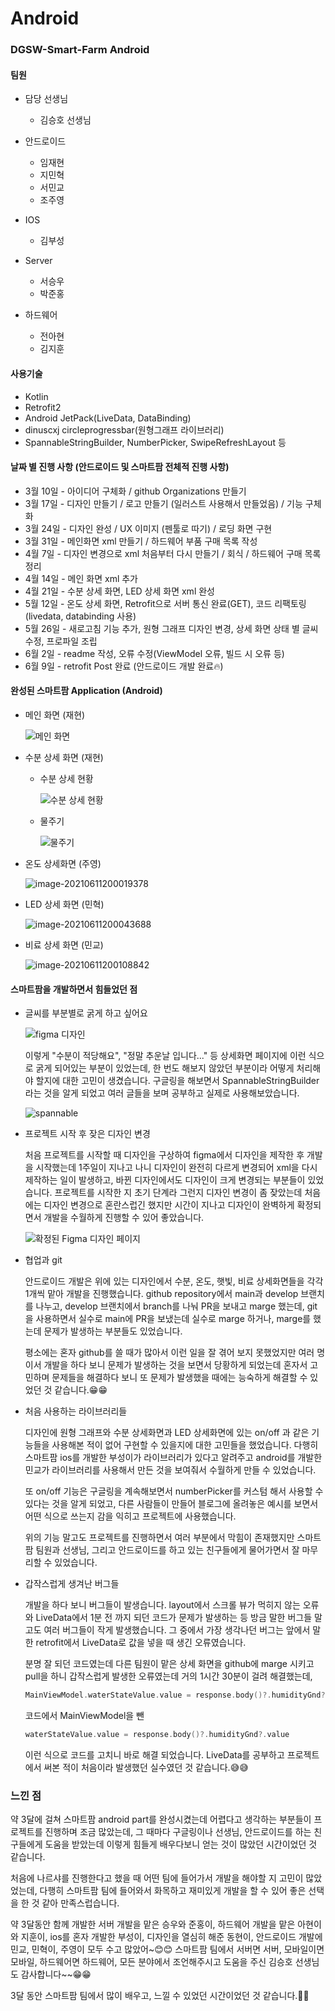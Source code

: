 # Android

### DGSW-Smart-Farm Android



#### 팀원

- 담당 선생님
  - 김승호 선생님

- 안드로이드
  - 임재현
  - 지민혁
  - 서민교
  - 조주영
- IOS
  - 김부성
- Server
  - 서승우
  - 박준홍
- 하드웨어
  - 전아현
  - 김지훈



#### 사용기술

- Kotlin
- Retrofit2
- Android JetPack(LiveData, DataBinding)
- dinuscxj circleprogressbar(원형그래프 라이브러리)
- SpannableStringBuilder, NumberPicker, SwipeRefreshLayout 등



#### 날짜 별 진행 사항 (안드로이드 및 스마트팜 전체적 진행 사항)

- 3월 10일 - 아이디어 구체화 / github Organizations 만들기
- 3월 17일 - 디자인 만들기 / 로고 만들기 (일러스트 사용해서 만들었음) / 기능 구체화
- 3월 24일 - 디자인 완성 / UX 이미지 (펜툴로 따기) / 로딩 화면 구현
- 3월 31일 - 메인화면 xml 만들기 / 하드웨어 부품 구매 목록 작성
- 4월 7일 - 디자인 변경으로 xml 처음부터 다시 만들기 / 회식 / 하드웨어 구매 목록 정리
- 4월 14일 - 메인 화면 xml 추가
- 4월 21일 - 수분 상세 화면, LED 상세 화면 xml 완성
- 5월 12일 - 온도 상세 화면, Retrofit으로 서버 통신 완료(GET), 코드 리팩토링(livedata, databinding 사용)
- 5월 26일 - 새로고침 기능 추가, 원형 그래프 디자인 변경, 상세 화면 상태 별 글씨 수정, 프로파일 조립
- 6월 2일 - readme 작성, 오류 수정(ViewModel 오류, 빌드 시 오류 등)
- 6월 9일 - retrofit Post 완료 (안드로이드 개발 완료🔥)



#### 완성된 스마트팜 Application (Android)

- 메인 화면 (재현)

  ![메인 화면](https://user-images.githubusercontent.com/54098402/121676081-2ca5f400-caef-11eb-94ea-b326e7564973.png)

- 수분 상세 화면 (재현)

  - 수분 상세 현황

    ![수분 상세 현황](https://user-images.githubusercontent.com/54098402/121677084-61667b00-caf0-11eb-997a-b2c548904571.png)

    

  - 물주기

    ![물주기](https://user-images.githubusercontent.com/54098402/121677140-7511e180-caf0-11eb-8bdd-ec80ea9595b7.png)

    



- 온도 상세화면 (주영)

  ![image-20210611200019378](https://user-images.githubusercontent.com/54098402/121677187-85c25780-caf0-11eb-977f-c9d180620289.png)

  

- LED 상세 화면 (민혁)

  ![image-20210611200043688](https://user-images.githubusercontent.com/54098402/121677230-91ae1980-caf0-11eb-8c42-0afab7354628.png)

  

- 비료 상세 화면 (민교)

  ![image-20210611200108842](https://user-images.githubusercontent.com/54098402/121677258-9a9eeb00-caf0-11eb-8b04-598ba1f50e74.png)



#### 스마트팜을 개발하면서 힘들었던 점

- 글씨를 부분별로 굵게 하고 싶어요

  ![figma 디자인](https://user-images.githubusercontent.com/54098402/121675826-e3ee3b00-caee-11eb-9ef2-187bec96cef0.png)

  이렇게 "수분이 적당해요",  "정말 추운날 입니다..." 등 상세화면 페이지에 이런 식으로 굵게 되어있는 부분이 있었는데, 한 번도 해보지 않았던 부분이라 어떻게 처리해야 할지에 대한 고민이 생겼습니다. 구글링을 해보면서 SpannableStringBuilder라는 것을 알게 되었고 여러 글들을 보며 공부하고 실제로 사용해보았습니다.

  ![spannable](https://user-images.githubusercontent.com/54098402/121675855-ebaddf80-caee-11eb-9114-d4cf6f26aeed.png)

  

- 프로젝트 시작 후 잦은 디자인 변경

  처음 프로젝트를 시작할 때 디자인을 구상하여 figma에서 디자인을 제작한 후 개발을 시작했는데 1주일이 지나고 나니 디자인이 완전히 다르게 변경되어 xml을 다시 제작하는 일이 발생하고, 바뀐 디자인에서도 디자인이 크게 변경되는 부분들이 있었습니다. 프로젝트를 시작한 지 초기 단계라 그런지 디자인 변경이 좀 잦았는데 처음에는 디자인 변경으로 혼란스럽긴 했지만 시간이 지나고 디자인이 완벽하게 확정되면서 개발을 수월하게 진행할 수 있어 좋았습니다.

  ![확정된 Figma 디자인 페이지](https://user-images.githubusercontent.com/54098402/121675879-f2d4ed80-caee-11eb-8795-b56af649e607.png)

  

- 협업과 git

  안드로이드 개발은 위에 있는 디자인에서 수분, 온도, 햇빛, 비료 상세화면들을 각각 1개씩 맡아 개발을 진행했습니다. github repository에서 main과 develop 브랜치를 나누고, develop 브랜치에서 branch를 나눠 PR을 보내고 marge 했는데, git을 사용하면서 실수로 main에 PR을 보냈는데 실수로 marge 하거나, marge를 했는데 문제가 발생하는 부분들도 있었습니다.

  평소에는 혼자 github를 쓸 때가 많아서 이런 일을 잘 겪어 보지 못했었지만 여러 명이서 개발을 하다 보니 문제가 발생하는 것을 보면서 당황하게 되었는데 혼자서 고민하며 문제들을 해결하다 보니 또 문제가 발생했을 때에는 능숙하게 해결할 수 있었던 것 같습니다.😁😁

  

- 처음 사용하는 라이브러리들

  디자인에 원형 그래프와 수분 상세화면과 LED 상세화면에 있는 on/off 과 같은 기능들을 사용해본 적이 없어 구현할 수 있을지에 대한 고민들을 했었습니다. 다행히 스마트팜 ios를 개발한 부성이가 라이브러리가 있다고 알려주고 android를 개발한 민교가 라이브러리를 사용해서 만든 것을 보여줘서 수월하게 만들 수 있었습니다.

  또 on/off 기능은 구글링을 계속해보면서 numberPicker를 커스텀 해서 사용할 수 있다는 것을 알게 되었고, 다른 사람들이 만들어 블로그에 올려놓은 예시를 보면서 어떤 식으로 쓰는지 감을 익히고 프로젝트에 사용했습니다.

  위의 기능 말고도 프로젝트를 진행하면서 여러 부분에서 막힘이 존재했지만 스마트팜 팀원과 선생님, 그리고 안드로이드를 하고 있는 친구들에게 물어가면서 잘 마무리할 수 있었습니다.

  

- 갑작스럽게 생겨난 버그들

  개발을 하다 보니 버그들이 발생습니다. layout에서 스크롤 뷰가 먹히지 않는 오류와 LiveData에서 1분 전 까지 되던 코드가 문제가 발생하는 등 방금 말한 버그들 말고도 여러 버그들이 작게 발생했습니다. 그 중에서 가장 생각나던 버그는 앞에서 말한 retrofit에서 LiveData로 값을 넣을 때 생긴 오류였습니다.

  분명 잘 되던 코드였는데 다른 팀원이 맡은 상세 화면을 github에 marge 시키고 pull을 하니 갑작스럽게 발생한 오류였는데 거의 1시간 30분이 걸려 해결했는데, 

  ```kotlin
  MainViewModel.waterStateValue.value = response.body()?.humidityGnd?.value
  ```

  코드에서 MainViewModel을 뺀

  ``` kotlin
  waterStateValue.value = response.body()?.humidityGnd?.value
  ```

  이런 식으로 코드를 고치니 바로 해결 되었습니다. LiveData를 공부하고 프로젝트에서 써본 적이 처음이라 발생했던 실수였던 것 같습니다.😅😅



### 느낀 점

 약 3달에 걸쳐 스마트팜 android part를 완성시켰는데 어렵다고 생각하는 부분들이 프로젝트를 진행하며 조금 많았는데, 그 때마다 구글링이나 선생님, 안드로이드를 하는 친구들에게 도움을 받았는데 이렇게 힘들게 배우다보니 얻는 것이 많았던 시간이었던 것 같습니다.

처음에 나르샤를 진행한다고 했을 때 어떤 팀에 들어가서 개발을 해야할 지 고민이 많았었는데, 다행히 스마트팜 팀에 들어와서 화목하고 재미있게 개발을 할 수 있어 좋은 선택을 한 것 같아 만족스럽습니다.

약 3달동안 함께 개발한 서버 개발을 맡은 승우와 준홍이, 하드웨어 개발을 맡은 아현이와 지훈이, ios를 혼자 개발한 부성이, 디자인을 열심히 해준 동현이, 안드로이드 개발에 민교, 민혁이, 주영이 모두 수고 많았어~😊😊 스마트팜 팀에서 서버면 서버, 모바일이면 모바일, 하드웨어면 하드웨어, 모든 분야에서 조언해주시고 도움을 주신 김승호 선생님도 감사합니다~~😁😁

3달 동안 스마트팜 팀에서 많이 배우고, 느낄 수 있었던 시간이었던 것 같습니다.🎈🎈
